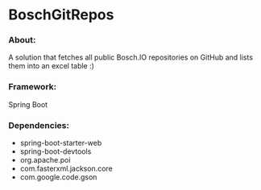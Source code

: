 # BoschGitRepos

### About:
A solution that fetches all public Bosch.IO repositories on GitHub and lists them into an excel table :) <br>

### Framework: <br>
Spring Boot<br>

### Dependencies: <br>
* spring-boot-starter-web <br>
* spring-boot-devtools <br>
* org.apache.poi <br>
* com.fasterxml.jackson.core <br>
* com.google.code.gson <br>
